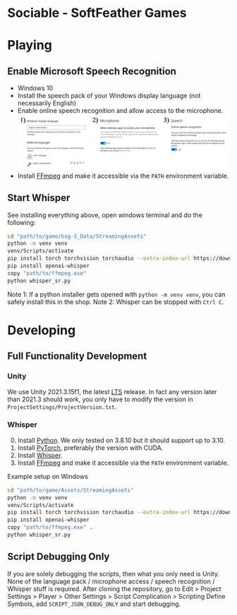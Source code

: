 # Sociable - SoftFeather Games

# Playing
## Enable Microsoft Speech Recognition
- Windows 10
- Install the speech pack of your Windows display language (not necessarily English)
- Enable online speech recognition and allow access to the microphone.
![](./Assets/Images/help.jpg)
- Install [FFmpeg](https://ffmpeg.org/download.html) and make it accessible via the `PATH` environment variable.


## Start Whisper
See installing everything above, open windows terminal and do the following:
```bash
cd "path/to/game/bsg-3_Data/StreamingAssets"
python -m venv venv
venv/Scripts/activate
pip install torch torchvision torchaudio --extra-index-url https://download.pytorch.org/whl/cu116
pip install openai-whisper
copy "path/to/ffmpeg.exe"
python whisper_sr.py
```
Note 1: If a python installer gets opened with `python -m venv venv`, you can safely install this in the shop.
Note 2: Whisper can be stopped with `Ctrl C`.


# Developing
## Full Functionality Development
### Unity
We use Unity 2021.3.15f1, the latest [LTS](https://unity.com/releases/editor/qa/lts-releases) release. In fact any version later than 2021.3 should work, you only have to modify the version in `ProjectSettings/ProjectVersion.txt`.


### Whisper
0. Install [Python](https://www.python.org/downloads). We only tested on 3.8.10 but it should support up to 3.10.
1. Install [PyTorch](https://pytorch.org/get-started/locally), preferably the version with CUDA.
2. Install [Whisper](https://github.com/openai/whisper).
3. Install [FFmpeg](https://ffmpeg.org/download.html) and make it accessible via the `PATH` environment variable.

Example setup on Windows
```bash
cd "path/to/game/Assets/StreamingAssets"
python -m venv venv
venv/Scripts/activate
pip install torch torchvision torchaudio --extra-index-url https://download.pytorch.org/whl/cu116
pip install openai-whisper
copy "path/to/ffmpeg.exe" .
python whisper_sr.py
```


## Script Debugging Only
If you are solely debugging the scripts, then what you only need is Unity. None of the language pack / microphone access / speech recognition / Whisper stuff is required. After cloning the repository, go to Edit > Project Settings > Player > Other Settings > Script Complication > Scripting Define Symbols, add `SCRIPT_JSON_DEBUG_ONLY` and start debugging.
